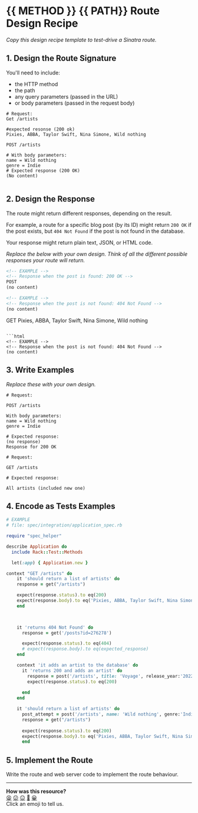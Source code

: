 # {{ METHOD }} {{ PATH}} Route Design Recipe

_Copy this design recipe template to test-drive a Sinatra route._

## 1. Design the Route Signature

You'll need to include:
  * the HTTP method
  * the path
  * any query parameters (passed in the URL)
  * or body parameters (passed in the request body)

```
# Request:
Get /artists

#expected resonse (200 ok)
Pixies, ABBA, Taylor Swift, Nina Simone, Wild nothing

POST /artists

# With body parameters:
name = Wild nothing
genre = Indie
# Expected response (200 OK)
(No content)


```
## 2. Design the Response

The route might return different responses, depending on the result.

For example, a route for a specific blog post (by its ID) might return `200 OK` if the post exists, but `404 Not Found` if the post is not found in the database.

Your response might return plain text, JSON, or HTML code. 

_Replace the below with your own design. Think of all the different possible responses your route will return._

```html
<!-- EXAMPLE -->
<!-- Response when the post is found: 200 OK -->
POST
(no content)
```

```html
<!-- EXAMPLE -->
<!-- Response when the post is not found: 404 Not Found -->
(no content)

```

<!-- EXAMPLE -->
<!-- Response when the post is found: 200 OK -->
GET
Pixies, ABBA, Taylor Swift, Nina Simone, Wild nothing
```

```html
<!-- EXAMPLE -->
<!-- Response when the post is not found: 404 Not Found -->
(no content)

```
## 3. Write Examples

_Replace these with your own design._

```
# Request:

POST /artists

With body parameters:
name = Wild nothing
genre = Indie

# Expected response:
(no response)
Response for 200 OK
```

```
# Request:

GET /artists

# Expected response:

All artists (included new one)

```

## 4. Encode as Tests Examples

```ruby
# EXAMPLE
# file: spec/integration/application_spec.rb

require "spec_helper"

describe Application do
  include Rack::Test::Methods

  let(:app) { Application.new }

context "GET /artists" do
    it 'should return a list of artists' do
    response = get("/artists")

    expect(response.status).to eq(200)
    expect(response.body).to eq('Pixies, ABBA, Taylor Swift, Nina Simone')
    end

    

    it 'returns 404 Not Found' do
      response = get('/posts?id=276278')

      expect(response.status).to eq(404)
      # expect(response.body).to eq(expected_response)
    end

    context 'it adds an artist to the database' do
      it 'returns 200 and adds an artist' do
        response = post('/artists', title: 'Voyage', release_year:'2022', artist_id:2)
        expect(response.status).to eq(200)
        
      end
    end

    it 'should return a list of artists' do
      post_attempt = post('/artists', name: 'Wild nothing', genre:'Indie')
      response = get("/artists")
  
      expect(response.status).to eq(200)
      expect(response.body).to eq('Pixies, ABBA, Taylor Swift, Nina Simone, Wild nothing')
      end
```

## 5. Implement the Route

Write the route and web server code to implement the route behaviour.

<!-- BEGIN GENERATED SECTION DO NOT EDIT -->

---

**How was this resource?**  
[😫](https://airtable.com/shrUJ3t7KLMqVRFKR?prefill_Repository=makersacademy%2Fweb-applications&prefill_File=resources%2Fsinatra_route_design_recipe_template.md&prefill_Sentiment=😫) [😕](https://airtable.com/shrUJ3t7KLMqVRFKR?prefill_Repository=makersacademy%2Fweb-applications&prefill_File=resources%2Fsinatra_route_design_recipe_template.md&prefill_Sentiment=😕) [😐](https://airtable.com/shrUJ3t7KLMqVRFKR?prefill_Repository=makersacademy%2Fweb-applications&prefill_File=resources%2Fsinatra_route_design_recipe_template.md&prefill_Sentiment=😐) [🙂](https://airtable.com/shrUJ3t7KLMqVRFKR?prefill_Repository=makersacademy%2Fweb-applications&prefill_File=resources%2Fsinatra_route_design_recipe_template.md&prefill_Sentiment=🙂) [😀](https://airtable.com/shrUJ3t7KLMqVRFKR?prefill_Repository=makersacademy%2Fweb-applications&prefill_File=resources%2Fsinatra_route_design_recipe_template.md&prefill_Sentiment=😀)  
Click an emoji to tell us.

<!-- END GENERATED SECTION DO NOT EDIT -->